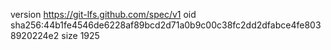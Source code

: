 version https://git-lfs.github.com/spec/v1
oid sha256:44b1fe4546de6228af89bcd2d71a0b9c00c38fc2dd2dfabce4fe8038920224e2
size 1925
